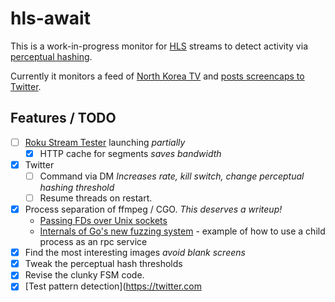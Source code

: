 # hls-await

This is a work-in-progress monitor for [HLS](https://en.wikipedia.org/wiki/HTTP_Live_Streaming) streams
to detect activity via [perceptual hashing](https://en.wikipedia.org/wiki/Perceptual_hashing).

Currently it monitors a feed of [North Korea TV](https://kcnawatch.org/korea-central-tv-livestream/)
and [posts screencaps to Twitter](https://twitter.com/KCTV_bot).

## Features / TODO

- [ ] [Roku Stream Tester](http://devtools.web.roku.com/stream_tester/html/index.html) launching *partially*
    - [x] HTTP cache for segments *saves bandwidth*
- [x] Twitter
    - [ ] Command via DM *Increases rate, kill switch, change perceptual hashing threshold*
    - [ ] Resume threads on restart.
- [x] Process separation of ffmpeg / CGO. *This deserves a writeup!*
    - [Passing FDs over Unix sockets](https://github.com/mindreframer/golang-stuff/blob/master/github.com/youtube/vitess/go/umgmt/fdpass.go)
    - [Internals of Go's new fuzzing system](https://jayconrod.com/posts/123/internals-of-go-s-new-fuzzing-system) - example of how to use a child process as an rpc service
- [x] Find the most interesting images *avoid blank screens*
- [x] Tweak the perceptual hash thresholds
- [x] Revise the clunky FSM code.
- [x] [Test pattern detection](https://twitter.com